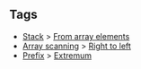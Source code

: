 
## Tags

* [Stack](/README.md#Stack) > [From array elements](/README.md#Stack-From_array_elements)
* [Array scanning](/README.md#Array_scanning) > [Right to left](/README.md#Array_scanning-Right_to_left)
* [Prefix](/README.md#Prefix) > [Extremum](/README.md#Prefix-Extremum)
